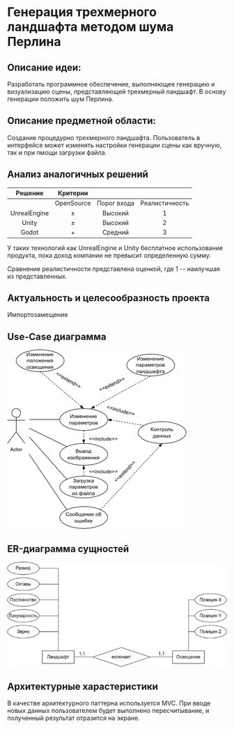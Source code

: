 # Генерация трехмерного ландшафта методом шума Перлина

## Описание идеи: 
Разработать программное обеспечение, выполняющее генерацию и визуализацию сцены,
представляющей трехмерный ландшафт. В основу генерации положить шум Перлина.

## Описание предметной области:
Создание процедурно трехмерного ландшафта. Пользователь в интерфейсе может изменять настройки генерации сцены как вручную, так и при пмощи загрузки файла. 

## Анализ аналогичных решений
| Решение        | Критерии     |              |                |
|:--------------:|:------------:|:------------:|:--------------:|
|                | OpenSource   |Порог входа   |Реалистичность  |
| UnrealEngine   |       &#177; |    Высокий   |  1             |
| Unity          |       &#177; |  Высокий     |   2            |
| Godot          |       +      |    Средний   |      3         | 

У таких технологий как UnrealEngine и Unity бесплатное использование продукта, пока доход компании не превысит определенную сумму.

Сравнение реалистичности представлена оценкой, где 1 -- наилучшая из представленных.

## Актуальность и целесообразность проекта
Импортозамещение

## Use-Case диаграмма
![](use-case.png)

## ER-диаграмма сущностей
![](er-model.png)

## Архитектурные харастеристики
В качестве архитектурного паттерна используется MVC. При вводе новых данных пользователем будет выполнено пересчитывание, и полученный результат отразится на экране.